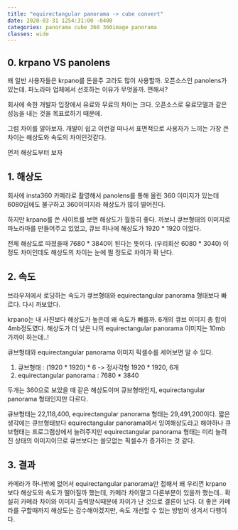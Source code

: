 ```yaml
---
title: "equirectangular panorama -> cube convert"
date: 2020-03-31 1254:31:00 -0400
categories: panorama cube 360 360image panorama
classes: wide
---
```


## 0. krpano VS panolens

왜 일반 사용자들은 krpano를 돈을주 고라도 많이 사용할까. 오픈소스인 panolens가 있는데. 파노라마 업체에서 선호하는 이유가 무엇을까. 편해서?

회사에 속한 개발자 입장에서 유료와 무료의 차이는 크다. 오픈소스로 유료모델과 같은 성능을 내는 것을 목표로하기 때문에.

그럼 차이를 알아보자. 개발이 쉽고 이런걸 떠나서 표면적으로 사용자가 느끼는 가장 큰 차이는 해상도와 속도의 차이인것같다.

먼저 해상도부터 보자

## 1. 해상도

회사에 insta360 카메라로 촬영해서 panolens를 통해 올린 360 이미지가 있는데 6080임에도 불구하고 360이미지라 해상도가 많이 떨어진다.

하지만 krpano를 쓴 사이트를 보면 해상도가 월등히 좋다. 까보니 큐브형태의 이미지로 파노라마를 만들어주고 있었고, 큐브 하나에 해상도가 1920 * 1920 이었다.

전체 해상도로 따졌을때 7680 * 3840이 된다는 뜻이다. (우리회산 6080 * 3040) 이정도 차이인데도 해상도의 차이는 눈에 띌 정도로 차이가 확 난다.

## 2. 속도

브라우저에서 로딩하는 속도가 큐브형태와 equirectangular panorama 형태보다 빠르다. 다시 까보았다.

krpano는 내 사진보다 해상도가 높은데 왜 속도가 빠를까. 6개의 큐브 이미지 총 합이 4mb정도였다. 해상도가 더 낮은 나의 equirectangular panorama 이미지는 10mb 가까이 하는데..!

큐브형태와 equirectangular panorama 이미지 픽셀수를 세어보면 알 수 있다.

1. 큐브형태 : (1920 * 1920) * 6 -> 정사각형 1920 * 1920, 6개
2. equirectangular panorama : 7680 * 3840

두개는 360으로 보았을 때 같은 해상도이며 큐브형태인지, equirectangular panorama 형태인지만 다르다.

큐브형태는 22,118,400, equirectangular panorama 형태는 29,491,200이다. 짧은 생각에는 큐브형태보다 equirectangular panorama에서 잉여해상도라고 해야하나 큐브형태는 프로그램상에서 늘려주지만 equirectangular panorama 형태는 미리 늘려진 상태의 이미지이므로 큐브보다는 쓸모없는 픽셀수가 증가하는 것 같다.

## 3. 결과

카메라가 하나밖에 없어서 equirectangular panorama만 접해서 왜 우리껀 krpano 보다 해상도와 속도가 떨어질까 했는데, 카메라 차이말고 다른부분이 있을까 했는데.. 확실히 카메라 차이와 이미지 출력방식때문에 차이가 난 것으로 결론이 났다. 더 좋은 카메라를 구할때까지 해상도는 감수해야겠지만, 속도 개선할 수 있는 방법이 생겨서 다행이다. 
